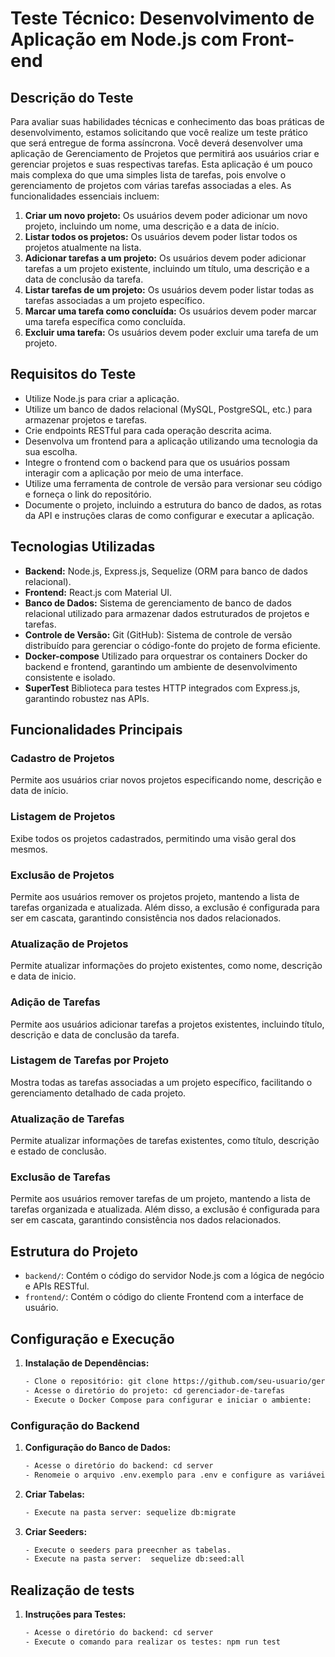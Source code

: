 # Teste Técnico: Desenvolvimento de Aplicação em Node.js com Front-end

## Descrição do Teste

Para avaliar suas habilidades técnicas e conhecimento das boas práticas de desenvolvimento, estamos solicitando que você realize um teste prático que será entregue de forma assíncrona. Você deverá desenvolver uma aplicação de Gerenciamento de Projetos que permitirá aos usuários criar e gerenciar projetos e suas respectivas tarefas. Esta aplicação é um pouco mais complexa do que uma simples lista de tarefas, pois envolve o gerenciamento de projetos com várias tarefas associadas a eles. As funcionalidades essenciais incluem:

1. **Criar um novo projeto:** Os usuários devem poder adicionar um novo projeto, incluindo um nome, uma descrição e a data de início.
2. **Listar todos os projetos:** Os usuários devem poder listar todos os projetos atualmente na lista.
3. **Adicionar tarefas a um projeto:** Os usuários devem poder adicionar tarefas a um projeto existente, incluindo um título, uma descrição e a data de conclusão da tarefa.
4. **Listar tarefas de um projeto:** Os usuários devem poder listar todas as tarefas associadas a um projeto específico.
5. **Marcar uma tarefa como concluída:** Os usuários devem poder marcar uma tarefa específica como concluída.
6. **Excluir uma tarefa:** Os usuários devem poder excluir uma tarefa de um projeto.

## Requisitos do Teste

- Utilize Node.js para criar a aplicação.
- Utilize um banco de dados relacional (MySQL, PostgreSQL, etc.) para armazenar projetos e tarefas.
- Crie endpoints RESTful para cada operação descrita acima.
- Desenvolva um frontend para a aplicação utilizando uma tecnologia da sua escolha.
- Integre o frontend com o backend para que os usuários possam interagir com a aplicação por meio de uma interface.
- Utilize uma ferramenta de controle de versão para versionar seu código e forneça o link do repositório.
- Documente o projeto, incluindo a estrutura do banco de dados, as rotas da API e instruções claras de como configurar e executar a aplicação.

## Tecnologias Utilizadas

- **Backend:** Node.js, Express.js, Sequelize (ORM para banco de dados relacional).
- **Frontend:**  React.js com Material UI.
- **Banco de Dados:** Sistema de gerenciamento de banco de dados relacional utilizado para armazenar dados estruturados de projetos e tarefas.
- **Controle de Versão:** Git (GitHub): Sistema de controle de versão distribuído para gerenciar o código-fonte do projeto de forma eficiente.
- **Docker-compose** Utilizado para orquestrar os containers Docker do backend e frontend, garantindo um ambiente de desenvolvimento consistente e isolado.
- **SuperTest** Biblioteca para testes HTTP integrados com Express.js, garantindo robustez nas APIs.

##  Funcionalidades Principais

### Cadastro de Projetos

Permite aos usuários criar novos projetos especificando nome, descrição e data de início.

### Listagem de Projetos

Exibe todos os projetos cadastrados, permitindo uma visão geral dos mesmos.

### Exclusão de Projetos
Permite aos usuários remover os projetos projeto, mantendo a lista de tarefas organizada e atualizada. Além disso, a exclusão é configurada para ser em cascata, garantindo consistência nos dados relacionados.

### Atualização de Projetos
Permite atualizar informações do projeto existentes, como nome, descrição e data de inicio.

### Adição de Tarefas

Permite aos usuários adicionar tarefas a projetos existentes, incluindo título, descrição e data de conclusão da tarefa.

### Listagem de Tarefas por Projeto

Mostra todas as tarefas associadas a um projeto específico, facilitando o gerenciamento detalhado de cada projeto.

### Atualização de Tarefas

Permite atualizar informações de tarefas existentes, como título, descrição e estado de conclusão.

### Exclusão de Tarefas

Permite aos usuários remover tarefas de um projeto, mantendo a lista de tarefas organizada e atualizada. Além disso, a exclusão é configurada para ser em cascata, garantindo consistência nos dados relacionados.

## Estrutura do Projeto

- `backend/`: Contém o código do servidor Node.js com a lógica de negócio e APIs RESTful.
- `frontend/`: Contém o código do cliente Frontend com a interface de usuário.


## Configuração e Execução
1. **Instalação de Dependências:**
    ```bash
    - Clone o repositório: git clone https://github.com/seu-usuario/gerenciador-de-tarefas.git
    - Acesse o diretório do projeto: cd gerenciador-de-tarefas
    - Execute o Docker Compose para configurar e iniciar o ambiente:   docker-compose up --build


### Configuração do Backend

1. **Configuração do Banco de Dados:**
   ```bash  
   - Acesse o diretório do backend: cd server
   - Renomeie o arquivo .env.exemplo para .env e configure as variáveis de ambiente para o banco de dados MySQL.

2. **Criar Tabelas:**
   ```bash  
   - Execute na pasta server: sequelize db:migrate 

2. **Criar Seeders:**
   ```bash  
   - Execute o seeders para preecnher as tabelas.
   - Execute na pasta server:  sequelize db:seed:all

## Realização de tests
1. **Instruções para Testes:**
    ```bash
   - Acesse o diretório do backend: cd server
   - Execute o comando para realizar os testes: npm run test

